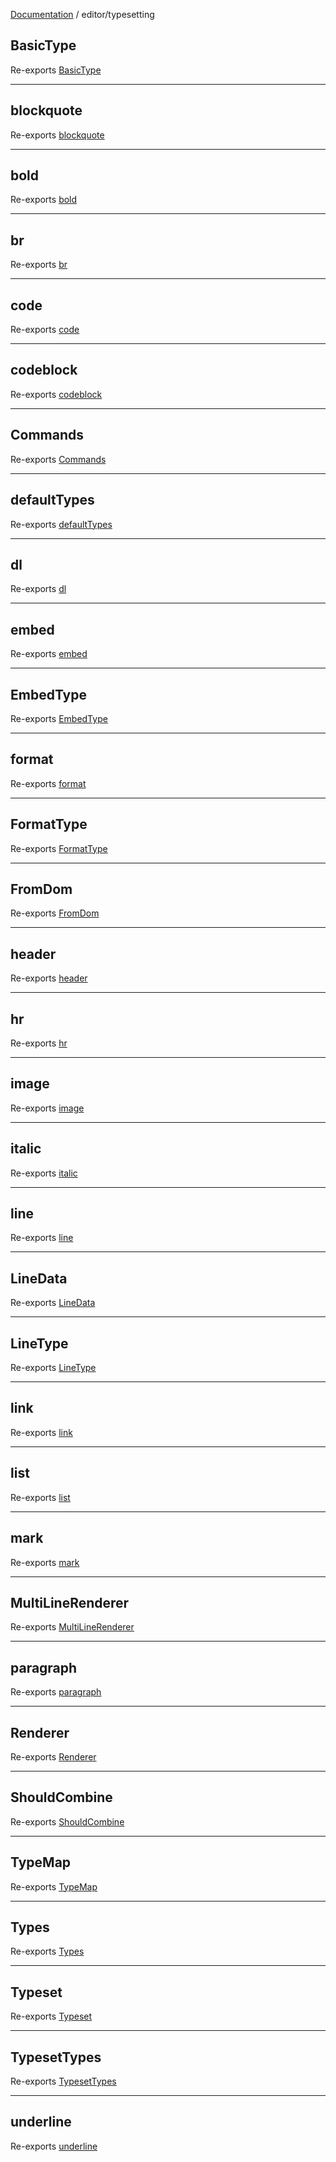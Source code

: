 [Documentation](../modules.md) / editor/typesetting

## BasicType

Re-exports [BasicType](typesetting/typeset.md#basictype)

***

## blockquote

Re-exports [blockquote](typesetting/lines.md#blockquote)

***

## bold

Re-exports [bold](typesetting/formats.md#bold)

***

## br

Re-exports [br](typesetting/embeds.md#br)

***

## code

Re-exports [code](typesetting/formats.md#code)

***

## codeblock

Re-exports [codeblock](typesetting/lines.md#codeblock)

***

## Commands

Re-exports [Commands](typesetting/typeset.md#commands-1)

***

## defaultTypes

Re-exports [defaultTypes](typesetting/defaults.md#defaulttypes)

***

## dl

Re-exports [dl](typesetting/lines.md#dl)

***

## embed

Re-exports [embed](typesetting/typeset.md#embed-1)

***

## EmbedType

Re-exports [EmbedType](typesetting/typeset.md#embedtype)

***

## format

Re-exports [format](typesetting/typeset.md#format-1)

***

## FormatType

Re-exports [FormatType](typesetting/typeset.md#formattype)

***

## FromDom

Re-exports [FromDom](typesetting/typeset.md#fromdom-4)

***

## header

Re-exports [header](typesetting/lines.md#header)

***

## hr

Re-exports [hr](typesetting/lines.md#hr)

***

## image

Re-exports [image](typesetting/embeds.md#image)

***

## italic

Re-exports [italic](typesetting/formats.md#italic)

***

## line

Re-exports [line](typesetting/typeset.md#line-1)

***

## LineData

Re-exports [LineData](typesetting/typeset.md#linedata)

***

## LineType

Re-exports [LineType](typesetting/typeset.md#linetype)

***

## link

Re-exports [link](typesetting/formats.md#link)

***

## list

Re-exports [list](typesetting/lines.md#list)

***

## mark

Re-exports [mark](typesetting/formats.md#mark)

***

## MultiLineRenderer

Re-exports [MultiLineRenderer](typesetting/typeset.md#multilinerenderer)

***

## paragraph

Re-exports [paragraph](typesetting/lines.md#paragraph)

***

## Renderer

Re-exports [Renderer](typesetting/typeset.md#renderer)

***

## ShouldCombine

Re-exports [ShouldCombine](typesetting/typeset.md#shouldcombine-1)

***

## TypeMap

Re-exports [TypeMap](typesetting/typeset.md#typemap)

***

## Types

Re-exports [Types](typesetting/typeset.md#types)

***

## Typeset

Re-exports [Typeset](typesetting/typeset.md#typeset)

***

## TypesetTypes

Re-exports [TypesetTypes](typesetting/typeset.md#typesettypes)

***

## underline

Re-exports [underline](typesetting/formats.md#underline)
